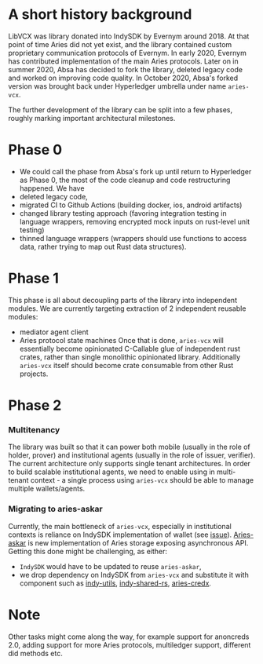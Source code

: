 # A short history background
LibVCX was library donated into IndySDK by Evernym around 2018. At that point of time Aries did not yet
exist, and the library contained custom proprietary communication protocols of Evernym. In early 2020,
Evernym has contributed implementation of the main Aries protocols. Later on in summer 2020, Absa has 
decided to fork the library, deleted legacy code and worked on improving code quality. In October 2020, 
Absa's forked version was brought back under Hyperledger umbrella under name `aries-vcx`.

The further development of the library can be split into a few phases, roughly marking important 
architectural milestones.

# Phase 0
- We could call the phase from Absa's fork up until return to Hyperledger as Phase 0, the most of the 
code cleanup and code restructuring happened. We have
- deleted legacy code, 
- migrated CI to Github Actions (building docker, ios, android artifacts)
- changed library testing approach (favoring integration testing in language wrappers, removing 
  encrypted mock inputs on rust-level unit testing)
- thinned language wrappers (wrappers should use functions to access data, rather trying to map out 
  Rust data structures).

# Phase 1
This phase is all about decoupling parts of the library into independent modules. We are currently 
targeting extraction of 2 independent reusable modules:
- mediator agent client
- Aries protocol state machines
Once that is done, `aries-vcx` will essentially become opinionated C-Callable glue of independent rust 
crates, rather than single monolithic opinionated library. Additionally `aries-vcx` itself should 
become crate consumable from other Rust projects.

# Phase 2
### Multitenancy 
The library was built so that it can power both mobile (usually in the role of holder, prover) and 
institutional agents (usually in the role of issuer, verifier). The current architecture only supports 
single tenant architectures. In order to build scalable institutional agents, we need to enable 
using in multi-tenant context - a single process using `aries-vcx` should be able to 
manage multiple wallets/agents. 

### Migrating to aries-askar
Currently, the main bottleneck of `aries-vcx`, especially in institutional contexts is reliance on 
IndySDK implementation of wallet (see [issue](https://github.com/hyperledger/indy-sdk/issues/2164)). 
[Aries-askar](https://github.com/andrewwhitehead/aries-askar) is new implementation of Aries storage 
exposing asynchronous API. Getting this done might be challenging, as either:
- `IndySDK` would have to be updated to reuse `aries-askar`,
- we drop dependency on IndySDK from `aries-vcx` and substitute it with component such as 
  [indy-utils](https://docs.rs/crate/indy-utils/0.3.2), 
  [indy-shared-rs](https://github.com/bcgov/indy-shared-rs), 
  [aries-credx](https://github.com/sovrin-foundation/aries-credx-framework-rs).


# Note
Other tasks might come along the way, for example support for anoncreds 2.0, adding support for more 
Aries protocols, multiledger support, different did methods etc.





